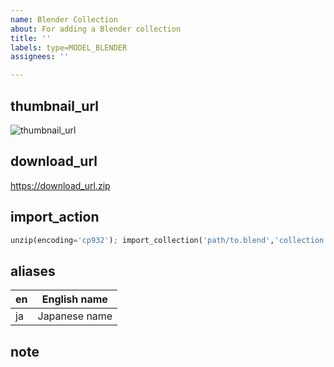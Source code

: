 ```yaml
---
name: Blender Collection
about: For adding a Blender collection
title: ''
labels: type=MODEL_BLENDER
assignees: ''

---
```


## thumbnail_url
![thumbnail_url](https://thumbnail_url.png)

## download_url
https://download_url.zip

## import_action
```python
unzip(encoding='cp932'); import_collection('path/to.blend','collection name')
```

## aliases
| en | English name |
|--|--|
| ja | Japanese name |

## note
